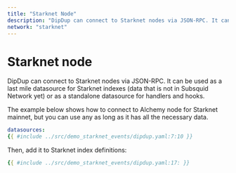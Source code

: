```yaml
---
title: "Starknet Node"
description: "DipDup can connect to Starknet nodes via JSON-RPC. It can be used as a last mile datasource for Starknet indexes (data that is not in Subsquid Network yet) or as a standalone datasource for handlers and hooks."
network: "starknet"
---
```


# Starknet node

DipDup can connect to Starknet nodes via JSON-RPC. It can be used as a last mile datasource for Starknet indexes (data that is not in Subsquid Network yet) or as a standalone datasource for handlers and hooks.

The example below shows how to connect to Alchemy node for Starknet mainnet, but you can use any as long as it has all the necessary data.

```yaml [dipdup.yaml]
datasources:
{{ #include ../src/demo_starknet_events/dipdup.yaml:7:10 }}
```

Then, add it to Starknet index definitions:

```yaml [dipdup.yaml]
{{ #include ../src/demo_starknet_events/dipdup.yaml:17: }}
```

<!-- TODO: starknetpy client? -->